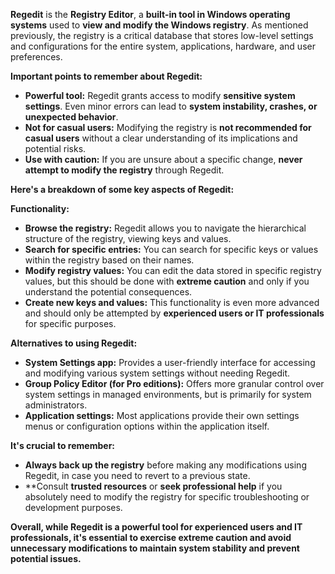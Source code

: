 **Regedit** is the **Registry Editor**, a **built-in tool in Windows operating systems** used to **view and modify the Windows registry**. As mentioned previously, the registry is a critical database that stores low-level settings and configurations for the entire system, applications, hardware, and user preferences.

**Important points to remember about Regedit:**

- **Powerful tool:** Regedit grants access to modify **sensitive system settings**. Even minor errors can lead to **system instability, crashes, or unexpected behavior**.
- **Not for casual users:** Modifying the registry is **not recommended for casual users** without a clear understanding of its implications and potential risks.
- **Use with caution:** If you are unsure about a specific change, **never attempt to modify the registry** through Regedit.

**Here's a breakdown of some key aspects of Regedit:**

**Functionality:**

- **Browse the registry:** Regedit allows you to navigate the hierarchical structure of the registry, viewing keys and values.
- **Search for specific entries:** You can search for specific keys or values within the registry based on their names.
- **Modify registry values:** You can edit the data stored in specific registry values, but this should be done with **extreme caution** and only if you understand the potential consequences.
- **Create new keys and values:** This functionality is even more advanced and should only be attempted by **experienced users or IT professionals** for specific purposes.

**Alternatives to using Regedit:**

- **System Settings app:** Provides a user-friendly interface for accessing and modifying various system settings without needing Regedit.
- **Group Policy Editor (for Pro editions):** Offers more granular control over system settings in managed environments, but is primarily for system administrators.
- **Application settings:** Most applications provide their own settings menus or configuration options within the application itself.

**It's crucial to remember:**

- **Always back up the registry** before making any modifications using Regedit, in case you need to revert to a previous state.
- **Consult **trusted resources** or **seek professional help** if you absolutely need to modify the registry for specific troubleshooting or development purposes.

**Overall, while Regedit is a powerful tool for experienced users and IT professionals, it's essential to exercise extreme caution and avoid unnecessary modifications to maintain system stability and prevent potential issues.**
